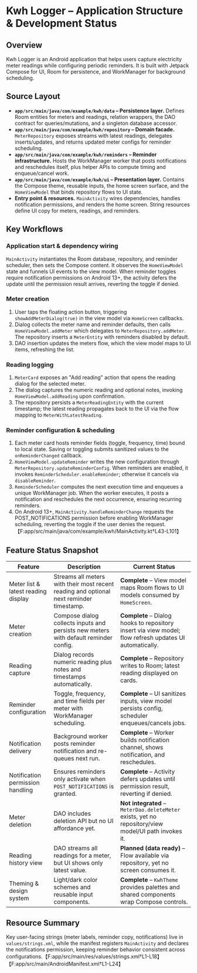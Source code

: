 # Kwh Logger – Application Structure & Development Status

## Overview
Kwh Logger is an Android application that helps users capture electricity meter readings while configuring periodic reminders. It is built with Jetpack Compose for UI, Room for persistence, and WorkManager for background scheduling.

## Source Layout
- **`app/src/main/java/com/example/kwh/data` – Persistence layer.** Defines Room entities for meters and readings, relation wrappers, the DAO contract for queries/mutations, and a singleton database accessor.
- **`app/src/main/java/com/example/kwh/repository` – Domain facade.** `MeterRepository` exposes streams with latest readings, delegates inserts/updates, and returns updated meter configs for reminder scheduling.
- **`app/src/main/java/com/example/kwh/reminders` – Reminder infrastructure.** Hosts the WorkManager worker that posts notifications and reschedules itself, plus helper APIs to compute timing and enqueue/cancel work.
- **`app/src/main/java/com/example/kwh/ui` – Presentation layer.** Contains the Compose theme, reusable inputs, the home screen surface, and the `HomeViewModel` that binds repository flows to UI state.
- **Entry point & resources.** `MainActivity` wires dependencies, handles notification permissions, and renders the home screen. String resources define UI copy for meters, readings, and reminders.

## Key Workflows
### Application start & dependency wiring
`MainActivity` instantiates the Room database, repository, and reminder scheduler, then sets the Compose content. It observes the `HomeViewModel` state and funnels UI events to the view model. When reminder toggles require notification permissions on Android 13+, the activity defers the update until the permission result arrives, reverting the toggle if denied.

### Meter creation
1. User taps the floating action button, triggering `showAddMeterDialog(true)` in the view model via `HomeScreen` callbacks.
2. Dialog collects the meter name and reminder defaults, then calls `HomeViewModel.addMeter` which delegates to `MeterRepository.addMeter`. The repository inserts a `MeterEntity` with reminders disabled by default.
3. DAO insertion updates the meters flow, which the view model maps to UI items, refreshing the list.

### Reading logging
1. `MeterCard` exposes an "Add reading" action that opens the reading dialog for the selected meter.
2. The dialog captures the numeric reading and optional notes, invoking `HomeViewModel.addReading` upon confirmation.
3. The repository persists a `MeterReadingEntity` with the current timestamp; the latest reading propagates back to the UI via the flow mapping to `MeterWithLatestReading`.

### Reminder configuration & scheduling
1. Each meter card hosts reminder fields (toggle, frequency, time) bound to local state. Saving or toggling submits sanitized values to the `onReminderChanged` callback.
2. `HomeViewModel.updateReminder` writes the new configuration through `MeterRepository.updateReminderConfig`. When reminders are enabled, it invokes `ReminderScheduler.enableReminder`; otherwise it cancels via `disableReminder`.
3. `ReminderScheduler` computes the next execution time and enqueues a unique WorkManager job. When the worker executes, it posts a notification and reschedules the next occurrence, ensuring recurring reminders.
4. On Android 13+, `MainActivity.handleReminderChange` requests the POST_NOTIFICATIONS permission before enabling WorkManager scheduling, reverting the toggle if the user denies the request.【F:app/src/main/java/com/example/kwh/MainActivity.kt†L43-L101】

## Feature Status Snapshot
| Feature | Description | Current Status |
| --- | --- | --- |
| Meter list & latest reading display | Streams all meters with their most recent reading and optional next reminder timestamp. | **Complete** – View model maps Room flows to UI models consumed by `HomeScreen`. |
| Meter creation | Compose dialog collects inputs and persists new meters with default reminder config. | **Complete** – Dialog hooks to repository insert via view model; flow refresh updates UI automatically. |
| Reading capture | Dialog records numeric reading plus notes and timestamps automatically. | **Complete** – Repository writes to Room; latest reading displayed on cards. |
| Reminder configuration | Toggle, frequency, and time fields per meter with WorkManager scheduling. | **Complete** – UI sanitizes inputs, view model persists config, scheduler enqueues/cancels jobs. |
| Notification delivery | Background worker posts reminder notification and re-queues next run. | **Complete** – Worker builds notification channel, shows notification, and reschedules. |
| Notification permission handling | Ensures reminders only activate when `POST_NOTIFICATIONS` is granted. | **Complete** – Activity defers updates until permission result, reverting if denied. |
| Meter deletion | DAO includes deletion API but no UI affordance yet. | **Not integrated** – `MeterDao.deleteMeter` exists, yet no repository/view model/UI path invokes it. |
| Reading history view | DAO streams all readings for a meter, but UI shows only latest value. | **Planned (data ready)** – Flow available via repository, yet no screen consumes it. |
| Theming & design system | Light/dark color schemes and reusable input components. | **Complete** – `KwhTheme` provides palettes and shared components wrap Compose controls. |

## Resource Summary
Key user-facing strings (meter labels, reminder copy, notifications) live in `values/strings.xml`, while the manifest registers `MainActivity` and declares the notifications permission, keeping reminder behavior consistent across configurations.【F:app/src/main/res/values/strings.xml†L1-L18】【F:app/src/main/AndroidManifest.xml†L1-L24】
